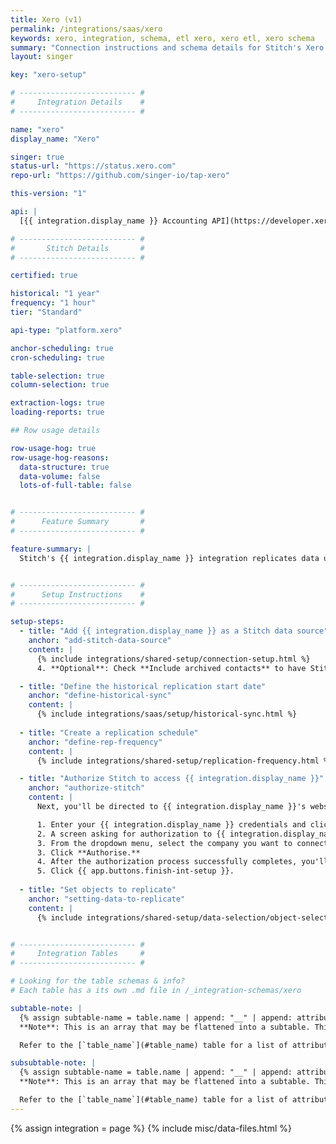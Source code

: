 ```yaml
---
title: Xero (v1)
permalink: /integrations/saas/xero
keywords: xero, integration, schema, etl xero, xero etl, xero schema
summary: "Connection instructions and schema details for Stitch's Xero integration."
layout: singer

key: "xero-setup"

# -------------------------- #
#     Integration Details    #
# -------------------------- #

name: "xero"
display_name: "Xero"

singer: true
status-url: "https://status.xero.com"
repo-url: "https://github.com/singer-io/tap-xero"

this-version: "1"

api: |
  [{{ integration.display_name }} Accounting API](https://developer.xero.com/documentation/api/api-overview){:target="new"}

# -------------------------- #
#       Stitch Details       #
# -------------------------- #

certified: true

historical: "1 year"
frequency: "1 hour"
tier: "Standard"

api-type: "platform.xero"

anchor-scheduling: true
cron-scheduling: true

table-selection: true
column-selection: true

extraction-logs: true
loading-reports: true

## Row usage details

row-usage-hog: true
row-usage-hog-reasons:
  data-structure: true
  data-volume: false
  lots-of-full-table: false


# -------------------------- #
#      Feature Summary       #
# -------------------------- #

feature-summary: |
  Stitch's {{ integration.display_name }} integration replicates data using the {{ integration.api | flatify | strip }}. Refer to the [Schema](#schema) section for a list of objects available for replication.


# -------------------------- #
#      Setup Instructions    #
# -------------------------- #

setup-steps:
  - title: "Add {{ integration.display_name }} as a Stitch data source"
    anchor: "add-stitch-data-source"
    content: |
      {% include integrations/shared-setup/connection-setup.html %}
      4. **Optional**: Check **Include archived contacts** to have Stitch replicate records for archived contacts. If left unchecked, only records for active contacts will be replicated.

  - title: "Define the historical replication start date"
    anchor: "define-historical-sync"
    content: |
      {% include integrations/saas/setup/historical-sync.html %}
  
  - title: "Create a replication schedule"
    anchor: "define-rep-frequency"
    content: |
      {% include integrations/shared-setup/replication-frequency.html %}

  - title: "Authorize Stitch to access {{ integration.display_name }}"
    anchor: "authorize-stitch"
    content: |
      Next, you'll be directed to {{ integration.display_name }}'s website to complete the setup.

      1. Enter your {{ integration.display_name }} credentials and click **Login**.
      2. A screen asking for authorization to {{ integration.display_name }} will display. **Note that Stitch will only ever read your data.**
      3. From the dropdown menu, select the company you want to connect to Stitch.
      3. Click **Authorise.**
      4. After the authorization process successfully completes, you'll be redirected back to Stitch.
      5. Click {{ app.buttons.finish-int-setup }}.
  
  - title: "Set objects to replicate"
    anchor: "setting-data-to-replicate"
    content: |
      {% include integrations/shared-setup/data-selection/object-selection.html %}


# -------------------------- #
#     Integration Tables     #
# -------------------------- #

# Looking for the table schemas & info?
# Each table has a its own .md file in /_integration-schemas/xero

subtable-note: |
  {% assign subtable-name = table.name | append: "__" | append: attribute.name %}
  **Note**: This is an array that may be flattened into a subtable. This table would be named `{{ subtable-name }}`; records in this table may be joined to their parent by following [these instructions]({{ link.destinations.storage.nested-structures | prepend: site.baseurl | append: "#connecting-subtables-to-top-level-records" }}).

  Refer to the [`table_name`](#table_name) table for a list of attributes this subtable may contain.

subsubtable-note: |
  {% assign subtable-name = table.name | append: "__" | append: attribute.name | append: "__" | append: subattribute.name %}
  **Note**: This is an array that may be flattened into a subtable. This table would be named `{{ subtable-name }}`; records in this table may be joined to their parent by following [these instructions]({{ link.destinations.storage.nested-structures | prepend: site.baseurl | append: "#connecting-subtables-to-top-level-records" }}).

  Refer to the [`table_name`](#table_name) table for a list of attributes this subtable may contain.
---
```

{% assign integration = page %}
{% include misc/data-files.html %}